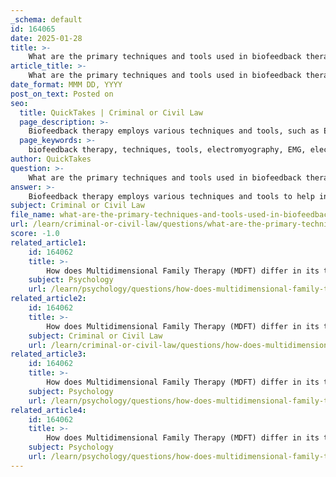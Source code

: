 ```yaml
---
_schema: default
id: 164065
date: 2025-01-28
title: >-
    What are the primary techniques and tools used in biofeedback therapy?
article_title: >-
    What are the primary techniques and tools used in biofeedback therapy?
date_format: MMM DD, YYYY
post_on_text: Posted on
seo:
  title: QuickTakes | Criminal or Civil Law
  page_description: >-
    Biofeedback therapy employs various techniques and tools, such as EMG, EEG, HRV monitoring, temperature biofeedback, and GSR, to help individuals gain control over physiological processes and manage stress and emotional regulation.
  page_keywords: >-
    biofeedback therapy, techniques, tools, electromyography, EMG, electroencephalography, EEG, neurofeedback, heart rate variability, HRV monitoring, temperature biofeedback, galvanic skin response, GSR, virtual reality, stress management, emotional regulation
author: QuickTakes
question: >-
    What are the primary techniques and tools used in biofeedback therapy?
answer: >-
    Biofeedback therapy employs various techniques and tools to help individuals gain control over physiological processes by providing real-time feedback on bodily functions. Here are the primary techniques and tools used in biofeedback therapy:\n\n1. **Electromyography (EMG)**: This tool measures muscle tension and provides feedback to help individuals learn to relax their muscles. It is particularly useful for managing stress and anxiety.\n\n2. **Electroencephalography (EEG)**: EEG biofeedback, or neurofeedback, monitors brain activity. It helps individuals learn to regulate their brain waves, which can be beneficial for conditions like ADHD, anxiety, and depression.\n\n3. **Heart Rate Variability (HRV) Monitoring**: This technique measures the variation in time between heartbeats. It is used to teach individuals how to control their heart rate and improve emotional regulation, which can be particularly helpful in managing anger and stress.\n\n4. **Temperature Biofeedback**: This method involves measuring skin temperature, which can indicate relaxation levels. Individuals learn to increase peripheral blood flow, which is associated with relaxation.\n\n5. **Galvanic Skin Response (GSR)**: This tool measures the electrical conductance of the skin, which changes with moisture levels due to sweating. It is often used to assess stress levels and help individuals learn to manage their physiological responses to stress.\n\n6. **Virtual Reality (VR)**: In some innovative applications, biofeedback is combined with virtual reality environments to create immersive experiences that help individuals practice relaxation techniques in a controlled setting.\n\n7. **Software Applications**: Various software programs are available that provide visual and auditory feedback based on physiological data. These applications can be used in conjunction with the aforementioned tools to enhance the biofeedback experience.\n\nBiofeedback therapy is particularly relevant in forensic settings, where it can assist individuals in managing stress, anxiety, and anger—factors often linked to criminal behavior. Studies have shown that biofeedback training can effectively reduce aggressive behavior, especially in adolescents, by teaching them relaxation techniques.\n\nIn summary, biofeedback therapy utilizes a range of tools and techniques to provide individuals with the means to control their physiological responses, ultimately aiding in the management of stress and emotional regulation.
subject: Criminal or Civil Law
file_name: what-are-the-primary-techniques-and-tools-used-in-biofeedback-therapy.md
url: /learn/criminal-or-civil-law/questions/what-are-the-primary-techniques-and-tools-used-in-biofeedback-therapy
score: -1.0
related_article1:
    id: 164062
    title: >-
        How does Multidimensional Family Therapy (MDFT) differ in its theoretical framework and treatment phases?
    subject: Psychology
    url: /learn/psychology/questions/how-does-multidimensional-family-therapy-mdft-differ-in-its-theoretical-framework-and-treatment-phases
related_article2:
    id: 164062
    title: >-
        How does Multidimensional Family Therapy (MDFT) differ in its theoretical framework and treatment phases?
    subject: Criminal or Civil Law
    url: /learn/criminal-or-civil-law/questions/how-does-multidimensional-family-therapy-mdft-differ-in-its-theoretical-framework-and-treatment-phases
related_article3:
    id: 164062
    title: >-
        How does Multidimensional Family Therapy (MDFT) differ in its theoretical framework and treatment phases?
    subject: Psychology
    url: /learn/psychology/questions/how-does-multidimensional-family-therapy-mdft-differ-in-its-theoretical-framework-and-treatment-phases
related_article4:
    id: 164062
    title: >-
        How does Multidimensional Family Therapy (MDFT) differ in its theoretical framework and treatment phases?
    subject: Psychology
    url: /learn/psychology/questions/how-does-multidimensional-family-therapy-mdft-differ-in-its-theoretical-framework-and-treatment-phases
---
```


&nbsp;